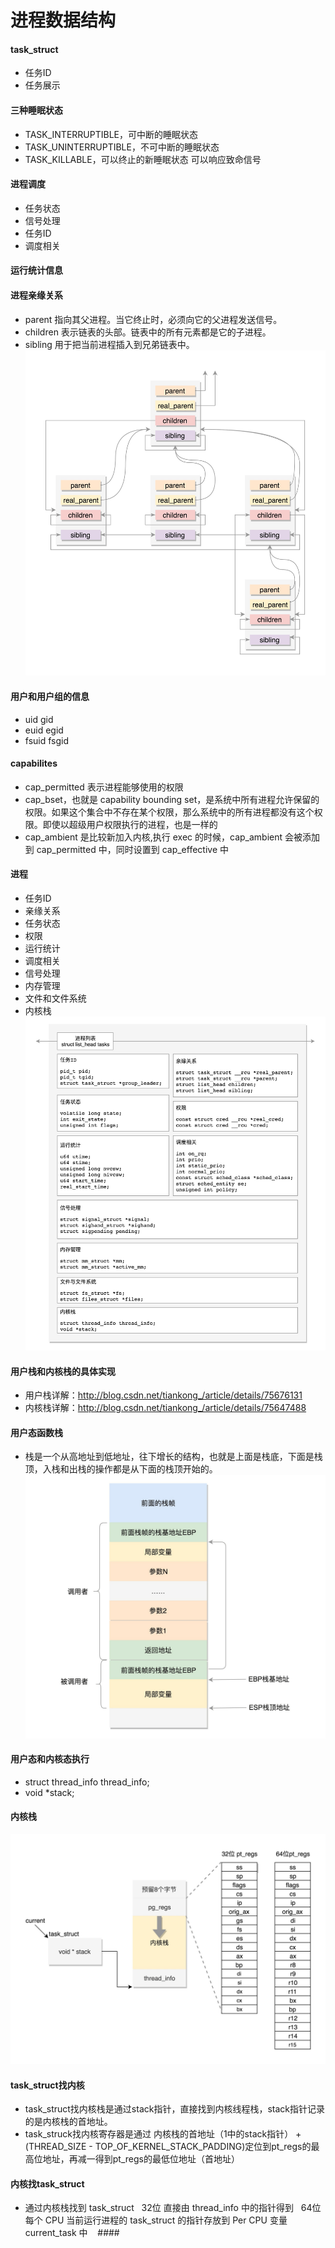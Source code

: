 # 进程数据结构
#### task_struct
* 任务ID
* 任务展示

#### 三种睡眠状态
* TASK_INTERRUPTIBLE，可中断的睡眠状态
* TASK_UNINTERRUPTIBLE，不可中断的睡眠状态
* TASK_KILLABLE，可以终止的新睡眠状态 可以响应致命信号

#### 进程调度
* 任务状态
* 信号处理
* 任务ID
* 调度相关

#### 运行统计信息
#### 进程亲缘关系
* parent 指向其父进程。当它终止时，必须向它的父进程发送信号。
* children 表示链表的头部。链表中的所有元素都是它的子进程。
* sibling 用于把当前进程插入到兄弟链表中。
![92711107d8dcdf2c19e8fe4ee3965304](media/15558924748383/92711107d8dcdf2c19e8fe4ee3965304.jpeg)

#### 用户和用户组的信息
* uid gid
* euid egid
* fsuid fsgid

#### capabilites
* cap_permitted 表示进程能够使用的权限
* cap_bset，也就是 capability bounding set，是系统中所有进程允许保留的权限。如果这个集合中不存在某个权限，那么系统中的所有进程都没有这个权限。即使以超级用户权限执行的进程，也是一样的
* cap_ambient 是比较新加入内核,执行 exec 的时候，cap_ambient 会被添加到 cap_permitted 中，同时设置到 cap_effective 中

#### 进程
* 任务ID
* 亲缘关系
* 任务状态
* 权限
* 运行统计
* 调度相关
* 信号处理
* 内存管理
* 文件和文件系统
* 内核栈 
![1c91956b52574b62a4418a7c6993d8b](media/15558924748383/1c91956b52574b62a4418a7c6993d8bc.jpeg)

#### 用户栈和内核栈的具体实现
* 用户栈详解：http://blog.csdn.net/tiankong_/article/details/75676131
* 内核栈详解：http://blog.csdn.net/tiankong_/article/details/75647488

#### 用户态函数栈
* 栈是一个从高地址到低地址，往下增长的结构，也就是上面是栈底，下面是栈顶，入栈和出栈的操作都是从下面的栈顶开始的。
![aec865abccf0308155f4138cc905972e](media/15558924748383/aec865abccf0308155f4138cc905972e.jpg)

#### 用户态和内核态执行
* struct thread_info thread_info;
* void  *stack;

#### 内核栈
 ![31d15bcd2a053235b5590977d12ffa2d](media/15558924748383/31d15bcd2a053235b5590977d12ffa2d.jpeg)

#### task_struct找内核
* task_struct找内核栈是通过stack指针，直接找到内核线程栈，stack指针记录的是内核栈的首地址。
* task_struck找内核寄存器是通过 内核栈的首地址（1中的stack指针） + (THREAD_SIZE - TOP_OF_KERNEL_STACK_PADDING)定位到pt_regs的最高位地址，再减一得到pt_regs的最低位地址（首地址）

#### 内核找task_struct
* 通过内核栈找到 task_struct
  32位 直接由 thread_info 中的指针得到
  64位 每个 CPU 当前运行进程的 task_struct 的指针存放到 Per CPU 变量 current_task 中
 
 #### 
